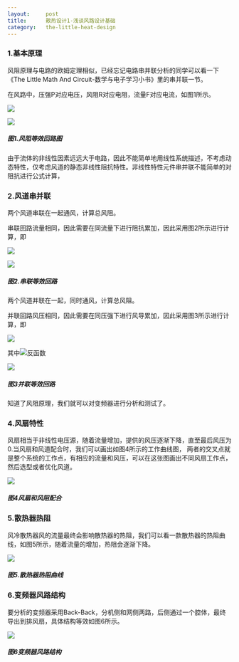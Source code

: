 ```yaml
---
layout:     post
title:      散热设计1-浅谈风路设计基础
category:   the-little-heat-design
---
```


### **1.基本原理**

风阻原理与电路的欧姆定理相似，已经忘记电路串并联分析的同学可以看一下《The Little Math And Circuit-数学与电子学习小书》里的串并联一节。

在风路中，压强P对应电压，风阻R对应电阻，流量F对应电流，如图1所示。

![](/assets/formula_S1_F3.gif)

![](/assets/Cover_Heat_S1_E1.png)

##### **图1.风阻等效回路图**

由于流体的非线性因素远远大于电路，因此不能简单地用线性系统描述，不考虑动态特性，仅考虑风道的静态非线性阻抗特性。非线性特性元件串并联不能简单的对阻抗进行公式计算，

### **2.风道串并联**

两个风道串联在一起通风，计算总风阻。

串联回路流量相同，因此需要在同流量下进行阻抗累加，因此采用图2所示进行计算，即

![](/assets/formula_S1_F4.gif)

![](/assets/Cover_Heat_S1_E2.png)

##### **图2.串联等效回路**

两个风道并联在一起，同时通风，计算总风阻。

并联回路风压相同，因此需要在同压强下进行风导累加，因此采用图3所示进行计算，即

![](/assets/formula_S1_F1.gif)

其中![](/assets/formula_S1_F2.gif)反函数

![](/assets/Cover_Heat_S1_E3.png)

##### **图3并联等效回路**

知道了风阻原理，我们就可以对变频器进行分析和测试了。

### **4.风扇特性**

风扇相当于非线性电压源，随着流量增加，提供的风压逐渐下降，直至最后风压为0.当风扇和风道配合时，我们可以画出如图4所示的工作曲线图， 两者的交叉点就是整个系统的工作点，有相应的流量和风压，可以在这张图画出不同风扇工作点，然后选型或者优化风道。

![](/assets/Cover_Heat_S1_E7.png)

##### **图4风扇和风阻配合**

### **5.散热器热阻**

风冷散热器风的流量最终会影响散热器的热阻，我们可以看一款散热器的热阻曲线，如图5所示，随着流量的增加，热阻会逐渐下降。

![](/assets/Cover_Heat_S1_E8.png)

##### **图5.散热器热阻曲线**

### **6.变频器风路结构**

要分析的变频器采用Back-Back，分机侧和网侧两路，后侧通过一个腔体，最终导出到排风扇，具体结构等效如图6所示。

![](/assets/Cover_Heat_S1_E4.png)

##### **图6变频器风路结构**

